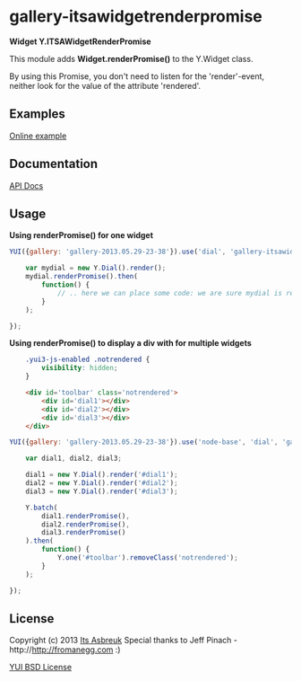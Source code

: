 gallery-itsawidgetrenderpromise
=====================


<b>Widget Y.ITSAWidgetRenderPromise</b>


This module adds <b>Widget.renderPromise()</b> to the Y.Widget class.

By using this Promise, you don't need to listen for the 'render'-event, neither look for the value of the attribute 'rendered'.



Examples
--------
[Online example](http://projects.itsasbreuk.nl/examples/itsawidgetrenderpromise/index.html)

Documentation
--------------
[API Docs](http://projects.itsasbreuk.nl/apidocs/classes/Y.Widget.html)

Usage
-----

<b>Using renderPromise() for one widget</b>
```js
YUI({gallery: 'gallery-2013.05.29-23-38'}).use('dial', 'gallery-itsawidgetrenderpromise', function(Y) {

    var mydial = new Y.Dial().render();
    mydial.renderPromise().then(
        function() {
            // .. here we can place some code: we are sure mydial is rendered.
        }
    );

});
```

<b>Using renderPromise() to display a div with for multiple widgets</b>
```css
    .yui3-js-enabled .notrendered {
        visibility: hidden;
    }
```

```html
    <div id='toolbar' class='notrendered'>
        <div id='dial1'></div>
        <div id='dial2'></div>
        <div id='dial3'></div>
    </div>
```

```js
YUI({gallery: 'gallery-2013.05.29-23-38'}).use('node-base', 'dial', 'gallery-itsawidgetrenderpromise', 'promise', function(Y) {

    var dial1, dial2, dial3;

    dial1 = new Y.Dial().render('#dial1');
    dial2 = new Y.Dial().render('#dial2');
    dial3 = new Y.Dial().render('#dial3');

    Y.batch(
        dial1.renderPromise(),
        dial2.renderPromise(),
        dial3.renderPromise()
    ).then(
        function() {
            Y.one('#toolbar').removeClass('notrendered');
        }
    );

});
```

License
-------

Copyright (c) 2013 [Its Asbreuk](http://http://itsasbreuk.nl)
Special thanks to Jeff Pinach - http://http://fromanegg.com :)

[YUI BSD License](http://developer.yahoo.com/yui/license.html)
